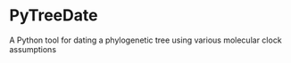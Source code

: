 # PyTreeDate
A Python tool for dating a phylogenetic tree using various molecular clock assumptions
